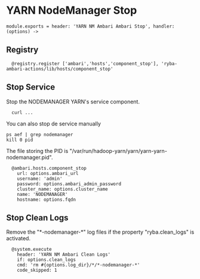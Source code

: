 
# YARN NodeManager Stop

    module.exports = header: 'YARN NM Ambari Ambari Stop', handler: (options) ->

## Registry

      @registry.register ['ambari','hosts','component_stop'], 'ryba-ambari-actions/lib/hosts/component_stop'

## Stop Service

Stop the NODEMANAGER YARN's service component. 
```
  curl ...
```

You can also stop de service manually
```
ps aef | grep nodemanager
kill 0 pid
```

The file storing the PID is "/var/run/hadoop-yarn/yarn/yarn-yarn-nodemanager.pid".

      @ambari.hosts.component_stop
        url: options.ambari_url
        username: 'admin'
        password: options.ambari_admin_password
        cluster_name: options.cluster_name
        name: 'NODEMANAGER'
        hostname: options.fqdn

## Stop Clean Logs

Remove the "\*-nodemanager-\*" log files if the property "ryba.clean_logs" is
activated.

      @system.execute
        header: 'YARN NM Ambari Clean Logs'
        if: options.clean_logs
        cmd: 'rm #{options.log_dir}/*/*-nodemanager-*'
        code_skipped: 1

